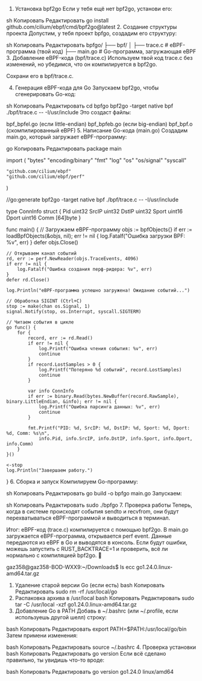 1. Установка bpf2go
Если у тебя ещё нет bpf2go, установи его:

sh
Копировать
Редактировать
go install github.com/cilium/ebpf/cmd/bpf2go@latest
2. Создание структуры проекта
Допустим, у тебя проект bpfgo, создадим его структуру:

sh
Копировать
Редактировать
bpfgo/
├── bpf/
│   ├── trace.c  # eBPF-программа (твой код)
├── main.go      # Go-программа, загружающая eBPF
3. Добавление eBPF-кода (bpf/trace.c)
Используем твой код trace.c без изменений, но убедимся, что он компилируется в bpf2go.

Сохрани его в bpf/trace.c.

4. Генерация eBPF-кода для Go
Запускаем bpf2go, чтобы сгенерировать Go-код:

sh
Копировать
Редактировать
cd bpfgo
bpf2go -target native bpf ./bpf/trace.c -- -I/usr/include
Это создаст файлы:

bpf_bpfel.go (если little-endian)
bpf_bpfeb.go (если big-endian)
bpf_bpf.o (скомпилированный eBPF)
5. Написание Go-кода (main.go)
Создадим main.go, который загружает eBPF-программу:

go
Копировать
Редактировать
package main

import (
	"bytes"
	"encoding/binary"
	"fmt"
	"log"
	"os"
	"os/signal"
	"syscall"

	"github.com/cilium/ebpf"
	"github.com/cilium/ebpf/perf"
)

//go:generate bpf2go -target native bpf ./bpf/trace.c -- -I/usr/include

type ConnInfo struct {
	Pid    uint32
	SrcIP  uint32
	DstIP  uint32
	Sport  uint16
	Dport  uint16
	Comm   [64]byte
}

func main() {
	// Загружаем eBPF-программу
	objs := bpfObjects{}
	if err := loadBpfObjects(&objs, nil); err != nil {
		log.Fatalf("Ошибка загрузки BPF: %v", err)
	}
	defer objs.Close()

	// Открываем канал событий
	rd, err := perf.NewReader(objs.TraceEvents, 4096)
	if err != nil {
		log.Fatalf("Ошибка создания перф-ридера: %v", err)
	}
	defer rd.Close()

	log.Println("eBPF-программа успешно загружена! Ожидание событий...")

	// Обработка SIGINT (Ctrl+C)
	stop := make(chan os.Signal, 1)
	signal.Notify(stop, os.Interrupt, syscall.SIGTERM)

	// Читаем события в цикле
	go func() {
		for {
			record, err := rd.Read()
			if err != nil {
				log.Printf("Ошибка чтения события: %v", err)
				continue
			}
			if record.LostSamples > 0 {
				log.Printf("Потеряно %d событий", record.LostSamples)
				continue
			}

			var info ConnInfo
			if err := binary.Read(bytes.NewBuffer(record.RawSample), binary.LittleEndian, &info); err != nil {
				log.Printf("Ошибка парсинга данных: %v", err)
				continue
			}

			fmt.Printf("PID: %d, SrcIP: %d, DstIP: %d, Sport: %d, Dport: %d, Comm: %s\n",
				info.Pid, info.SrcIP, info.DstIP, info.Sport, info.Dport, info.Comm)
		}
	}()

	<-stop
	log.Println("Завершаем работу.")
}
6. Сборка и запуск
Компилируем Go-программу:

sh
Копировать
Редактировать
go build -o bpfgo main.go
Запускаем:

sh
Копировать
Редактировать
sudo ./bpfgo
7. Проверка работы
Теперь, когда в системе происходят события sendto и recvfrom, они будут перехватываться eBPF-программой и выводиться в терминал.

Итог:
eBPF-код (trace.c) компилируется с помощью bpf2go.
В main.go загружается eBPF-программа, открывается perf event.
Данные передаются из eBPF в Go и выводятся в консоль.
Если будут ошибки, можешь запустить с RUST_BACKTRACE=1 и проверить, всё ли нормально с компиляцией bpf2go. 🚀


gaz358@gaz358-BOD-WXX9:~/Downloads$ ls
ecc  go1.24.0.linux-amd64.tar.gz


1. Удаление старой версии Go (если есть)
bash
Копировать
Редактировать
sudo rm -rf /usr/local/go
2. Распаковка архива в /usr/local
bash
Копировать
Редактировать
sudo tar -C /usr/local -xzf go1.24.0.linux-amd64.tar.gz
3. Добавление Go в PATH
Добавь в ~/.bashrc (или ~/.profile, если используешь другой шелл) строку:

bash
Копировать
Редактировать
export PATH=$PATH:/usr/local/go/bin
Затем примени изменения:

bash
Копировать
Редактировать
source ~/.bashrc
4. Проверка установки
bash
Копировать
Редактировать
go version
Если всё сделано правильно, ты увидишь что-то вроде:

bash
Копировать
Редактировать
go version go1.24.0 linux/amd64


